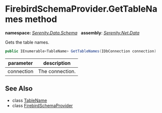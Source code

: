 # FirebirdSchemaProvider.GetTableNames method
**namespace:** *[Serenity.Data.Schema](../../README.md#serenity.data.schema-namespace)*   **assembly**: *[Serenity.Net.Data](../../README.md)*

Gets the table names.

```csharp
public IEnumerable<TableName> GetTableNames(IDbConnection connection)
```

| parameter | description |
| --- | --- |
| connection | The connection. |

## See Also

* class [TableName](../TableName.md)
* class [FirebirdSchemaProvider](../FirebirdSchemaProvider.md)